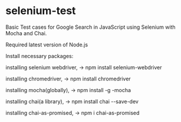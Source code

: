 # selenium-test
Basic Test cases for Google Search in JavaScript using Selenium with Mocha and Chai.


Required latest version of Node.js


Install necessary packages:
  
  installing selenium webdriver,
        -> npm install selenium-webdriver
  
  installing chromedriver,
        -> npm install chromedriver
         
  installing mocha(globally),
       -> npm install -g -mocha
        
  installing chai(a library),
       -> npm install chai --save-dev
        
  installing chai-as-promised,
      -> npm i chai-as-promised
